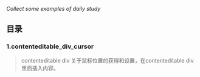 *Collect some examples of daily study*

## 目录
### 1.contenteditable_div_cursor
> contenteditable div 关于鼠标位置的获得和设置，在contenteditable div里面插入内容。